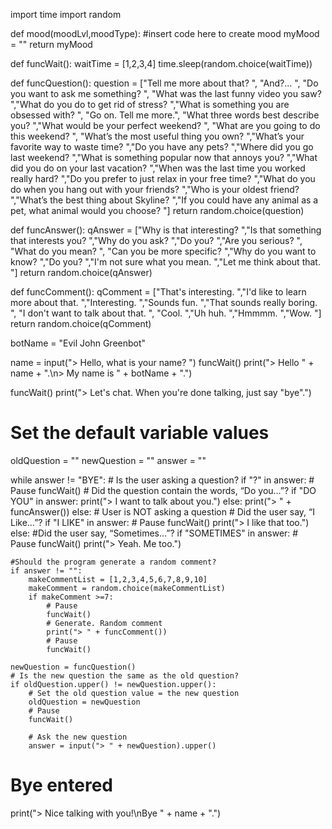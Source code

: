 import time
import random

def mood(moodLvl,moodType):
  #insert code here to create mood
  myMood = ""
  return myMood
  
def funcWait():
  waitTime = [1,2,3,4]
  time.sleep(random.choice(waitTime))

def funcQuestion():
    question = ["Tell me more about that? ", "And?... ", "Do you want to ask me something? ", "What was the last funny video you saw? ","What do you do to get rid of stress? ","What is something you are obsessed with? ", "Go on. Tell me more.", "What three words best describe you? ","What would be your perfect weekend? ", "What are you going to do this weekend? ", "What’s the most useful thing you own? ","What’s your favorite way to waste time? ","Do you have any pets? ","Where did you go last weekend? ","What is something popular now that annoys you? ","What did you do on your last vacation? ","When was the last time you worked really hard? ","Do you prefer to just relax in your free time? ","What do you do when you hang out with your friends? ","Who is your oldest friend? ","What’s the best thing about Skyline? ","If you could have any animal as a pet, what animal would you choose? "]
    return random.choice(question)
    
def funcAnswer():
    qAnswer = ["Why is that interesting? ","Is that something that interests you? ","Why do you ask? ","Do you? ","Are you serious? ", "What do you mean? ", "Can you be more specific? ","Why do you want to know? ","Do you? ","I'm not sure what you mean. ","Let me think about that. "]
    return random.choice(qAnswer)

def funcComment():
    qComment = ["That's interesting. ","I'd like to learn more about that. ","Interesting. ","Sounds fun. ","That sounds really boring. ", "I don't want to talk about that. ", "Cool. ","Uh huh. ","Hmmmm. ","Wow. "]
    return random.choice(qComment)
    
botName = "Evil John Greenbot"

name = input("> Hello, what is your name? ")
funcWait()
print("> Hello " + name + ".\n> My name is " + botName + ".")

funcWait()
print("> Let's chat. When you're done talking, just say \"bye\".")


# Set the default variable values
oldQuestion = ""
newQuestion = ""
answer = ""

while answer != "BYE":
    # Is the user asking a question?
    if "?" in answer:
        # Pause
        funcWait()
        # Did the question contain the words, “Do you…”?
        if "DO YOU" in answer:
            print("> I want to talk about you.")
        else:
            print("> " + funcAnswer())
    else:
        # User is NOT asking a question
        # Did the user say, “I Like…”?
        if "I LIKE" in answer:
            # Pause
            funcWait()
            print("> I like that too.")
        else:
            #Did the user say, “Sometimes…”?
            if "SOMETIMES" in answer:
                # Pause
                funcWait()
                print("> Yeah. Me too.")
    
    #Should the program generate a random comment?
    if answer != "":
        makeCommentList = [1,2,3,4,5,6,7,8,9,10]
        makeComment = random.choice(makeCommentList)
        if makeComment >=7:
            # Pause
            funcWait()
            # Generate. Random comment
            print("> " + funcComment())
            # Pause
            funcWait()
        
    newQuestion = funcQuestion()
    # Is the new question the same as the old question?
    if oldQuestion.upper() != newQuestion.upper():
        # Set the old question value = the new question
        oldQuestion = newQuestion
        # Pause
        funcWait()
                
        # Ask the new question
        answer = input("> " + newQuestion).upper()
    
# Bye entered
print("> Nice talking with you!\nBye " + name + ".")
